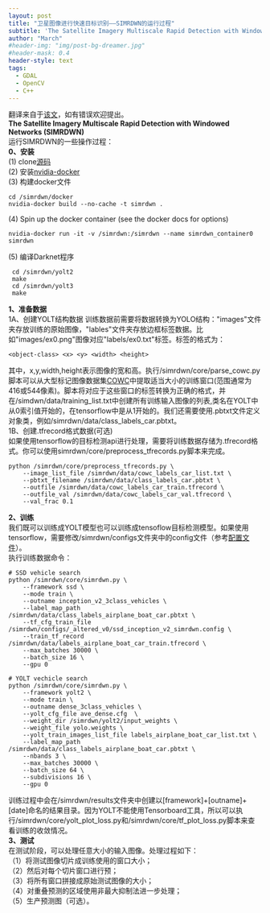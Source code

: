 ```yaml
---
layout: post
title: "卫星图像进行快速目标识别——SIMRDWN的运行过程"
subtitle: 'The Satellite Imagery Multiscale Rapid Detection with Windowed Networks(SIMRDWN)'
author: "March"
#header-img: "img/post-bg-dreamer.jpg"
#header-mask: 0.4
header-style: text
tags:
  - GDAL
  - OpenCV
  - C++
---
```

翻译来自于[该文](https://github.com/CosmiQ/simrdwn)，如有错误欢迎提出。  
**The Satellite Imagery Multiscale Rapid Detection with Windowed Networks (SIMRDWN)**  
运行SIMRDWN的一些操作过程：  
**0、安装**  
(1) clone[源码](https://github.com/CosmiQ/simrdwn)  
(2) 安装[nvidia-docker](https://github.com/NVIDIA/nvidia-docker)  
(3) 构建docker文件  
```
cd /simrdwn/docker
nvidia-docker build --no-cache -t simrdwn .
```
(4) Spin up the docker container (see the docker docs for options)    
```
nvidia-docker run -it -v /simrdwn:/simrdwn --name simrdwn_container0 simrdwn
```
(5) 编译Darknet程序  
```
 cd /simrdwn/yolt2
 make
 cd /simrdwn/yolt3
 make
```
**1、准备数据**  
1A、创建YOLT结构数据
训练数据前需要将数据转换为YOLO结构："images"文件夹存放训练的原始图像，"lables"文件夹存放边框标签数据。比如"images/ex0.png"图像对应"labels/ex0.txt"标签。标签的格式为：  
```
<object-class> <x> <y> <width> <height>
```
其中，x,y,width,height表示图像的宽和高。执行/simrdwn/core/parse_cowc.py脚本可以从大型标记图像数据集[COWC](https://gdo152.llnl.gov/cowc/)中提取适当大小的训练窗口(范围通常为416或544像素)。脚本将对应于这些窗口的标签转换为正确的格式，并在/simdwn/data/training_list.txt中创建所有训练输入图像的列表,类名在YOLT中从0索引值开始的，在tensorflow中是从1开始的。我们还需要使用.pbtxt文件定义对象类，例如/simrdwn/data/class_labels_car.pbtxt。  
1B、创建.tfrecord格式数据(可选)  
如果使用tensorflow的目标检测api进行处理，需要将训练数据存储为.tfrecord格式。你可以使用simrdwn/core/preprocess_tfrecords.py脚本来完成。  
```
python /simrdwn/core/preprocess_tfrecords.py \
    --image_list_file /simrdwn/data/cowc_labels_car_list.txt \
    --pbtxt_filename /simrdwn/data/class_labels_car.pbtxt \
    --outfile /simrdwn/data/cowc_labels_car_train.tfrecord \
    --outfile_val /simrdwn/data/cowc_labels_car_val.tfrecord \
    --val_frac 0.1
```
 
**2、训练**  
我们既可以训练成YOLT模型也可以训练成tensoflow目标检测模型。如果使用tensorflow，需要修改/simrdwn/configs文件夹中的config文件（参考[配置文件](https://github.com/tensorflow/models/tree/master/research/object_detection/samples/configs)）。  
执行训练数据命令：  
```
# SSD vehicle search
python /simrdwn/core/simrdwn.py \
	--framework ssd \
	--mode train \
	--outname inception_v2_3class_vehicles \
	--label_map_path /simrdwn/data/class_labels_airplane_boat_car.pbtxt \
	--tf_cfg_train_file /simrdwn/configs/_altered_v0/ssd_inception_v2_simrdwn.config \
	--train_tf_record /simrdwn/data/labels_airplane_boat_car_train.tfrecord \
	--max_batches 30000 \
	--batch_size 16 \
	--gpu 0
	
# YOLT vechicle search
python /simrdwn/core/simrdwn.py \
	--framework yolt2 \
	--mode train \
	--outname dense_3class_vehicles \
	--yolt_cfg_file ave_dense.cfg  \
	--weight_dir /simrdwn/yolt2/input_weights \
	--weight_file yolo.weights \
	--yolt_train_images_list_file labels_airplane_boat_car_list.txt \
	--label_map_path /simrdwn/data/class_labels_airplane_boat_car.pbtxt \
	--nbands 3 \
	--max_batches 30000 \
	--batch_size 64 \
	--subdivisions 16 \
	--gpu 0
```
训练过程中会在/simrdwn/results文件夹中创建以[framework]+[outname]+[date]命名的结果目录。因为YOLT不能使用Tensorboard工具，所以可以执行/simrdwn/core/yolt_plot_loss.py和/simrdwn/core/tf_plot_loss.py脚本来查看训练的收敛情况。  
**3、测试**  
在测试阶段，可以处理任意大小的输入图像。处理过程如下：  
（1）将测试图像切片成训练使用的窗口大小；  
（2）然后对每个切片窗口进行预；  
（3）将所有窗口拼接成原始测试图像的大小；  
（4）对重叠预测的区域使用非最大抑制法进一步处理；  
（5）生产预测图（可选）。  





